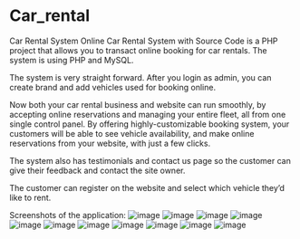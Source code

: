 # Car_rental
Car Rental System Online Car Rental System with Source Code is a PHP project that allows you to transact online booking for car rentals. The system is using PHP and MySQL.

The system is very straight forward. After you login as admin, you can create brand and add vehicles used for booking online.

Now both your car rental business and website can run smoothly, by accepting online reservations and managing your entire fleet, all from one single control panel. By offering highly-customizable booking system, your customers will be able to see vehicle availability, and make online reservations from your website, with just a few clicks.

The system also has testimonials and contact us page so the customer can give their feedback and contact the site owner.

The customer can register on the website and select which vehicle they’d like to rent.


Screenshots of the application: 
![image](https://user-images.githubusercontent.com/63603753/168795291-4f715105-1569-4e94-a982-64f692cc5f18.png)
![image](https://user-images.githubusercontent.com/63603753/168795369-ca73f262-dacc-46c7-bd49-1c0ae94ed88e.png)
![image](https://user-images.githubusercontent.com/63603753/168795490-2f6a6d26-5ae5-4a82-b941-648fb9c791ea.png)
![image](https://user-images.githubusercontent.com/63603753/168795599-05a75936-aa96-44dd-b510-679cd30064ec.png)
![image](https://user-images.githubusercontent.com/63603753/168795631-a5dbf91f-d59d-4e12-a23e-6fd013e4c9b8.png)
![image](https://user-images.githubusercontent.com/63603753/168795643-e7a8d5c2-5bec-447e-8688-a79241dc0a11.png)
![image](https://user-images.githubusercontent.com/63603753/168795739-4917b594-4594-4bc7-9ebb-ce721b7b4c01.png)
![image](https://user-images.githubusercontent.com/63603753/168795802-6273fbcc-312d-4d55-a30a-5bc67bde8943.png)
![image](https://user-images.githubusercontent.com/63603753/168795860-eaa051bc-5927-4c05-a7d1-3baa2dc175ea.png)
![image](https://user-images.githubusercontent.com/63603753/168795923-b10ee1e8-4583-44d9-a1d2-c817e292e30e.png)
![image](https://user-images.githubusercontent.com/63603753/168795961-da9216ac-79c0-4955-ad26-5b89f48b4fd8.png)
